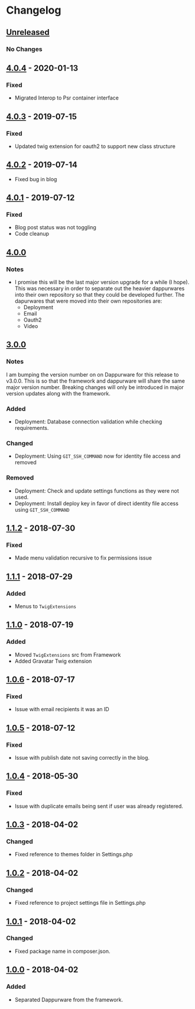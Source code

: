 # Changelog

## [Unreleased]
### No Changes

## [4.0.4] - 2020-01-13
### Fixed
- Migrated Interop to Psr container interface

## [4.0.3] - 2019-07-15
### Fixed
- Updated twig extension for oauth2 to support new class structure

## [4.0.2] - 2019-07-14
- Fixed bug in blog

## [4.0.1] - 2019-07-12
### Fixed
- Blog post status was not toggling
- Code cleanup

## [4.0.0]
### Notes
- I promise this will be the last major version upgrade for a while (I hope).  This was necessary in order to separate out the heavier dappurwares into their own repository so that they could be developed further.  The dapurwares that were moved into their own repositories are:
	- Deployment
	- Email
	- Oauth2
	- Video

## [3.0.0]
### Notes
I am bumping the version number on on Dappurware for this release to v3.0.0.  This is so that the framework and dappurware will share the same major version number.  Breaking changes will only be introduced in major version updates along with the framework.

### Added
- Deployment: Database connection validation while checking requirements.

### Changed
- Deployment: Using `GIT_SSH_COMMAND` now for identity file access and removed

### Removed
- Deployment: Check and update settings functions as they were not used.
- Deployment: Install deploy key in favor of direct identity file access using `GIT_SSH_COMMAND`

## [1.1.2] - 2018-07-30
### Fixed
- Made menu validation recursive to fix permissions issue

## [1.1.1] - 2018-07-29
### Added
- Menus to `TwigExtensions`

## [1.1.0] - 2018-07-19
### Added
- Moved `TwigExtensions` src from Framework
- Added Gravatar Twig extension

## [1.0.6] - 2018-07-17
### Fixed
- Issue with email recipients it was an ID

## [1.0.5] - 2018-07-12
### Fixed
- Issue with publish date not saving correctly in the blog.

## [1.0.4] - 2018-05-30
### Fixed
- Issue with duplicate emails being sent if user was already registered.

## [1.0.3] - 2018-04-02
### Changed
- Fixed reference to themes folder in Settings.php

## [1.0.2] - 2018-04-02
### Changed
- Fixed reference to project settings file in Settings.php

## [1.0.1] - 2018-04-02
### Changed
- Fixed package name in composer.json.

## [1.0.0] - 2018-04-02
### Added
- Separated Dappurware from the framework.


[Unreleased]: https://github.com/dappur/dappurware/compare/v4.0.4...HEAD
[4.0.4]: https://github.com/dappur/dappurware/compare/v4.0.3...v4.0.4
[4.0.3]: https://github.com/dappur/dappurware/compare/v4.0.2...v4.0.3
[4.0.2]: https://github.com/dappur/dappurware/compare/v4.0.1...v4.0.2
[4.0.1]: https://github.com/dappur/dappurware/compare/v4.0.0...v4.0.1
[4.0.0]: https://github.com/dappur/dappurware/compare/v3.0.0...v4.0.0
[3.0.0]: https://github.com/dappur/dappurware/compare/v1.1.2...v3.0.0
[1.1.2]: https://github.com/dappur/dappurware/compare/v1.1.1...v1.1.2
[1.1.1]: https://github.com/dappur/dappurware/compare/v1.1.0...v1.1.1
[1.1.0]: https://github.com/dappur/dappurware/compare/v1.0.6...v1.1.0
[1.0.6]: https://github.com/dappur/dappurware/compare/v1.0.5...v1.0.6
[1.0.5]: https://github.com/dappur/dappurware/compare/v1.0.4...v1.0.5
[1.0.4]: https://github.com/dappur/dappurware/compare/v1.0.3...v1.0.4
[1.0.3]: https://github.com/dappur/dappurware/compare/v1.0.2...v1.0.3
[1.0.2]: https://github.com/dappur/dappurware/compare/v1.0.1...v1.0.2
[1.0.1]: https://github.com/dappur/dappurware/compare/v1.0.0...v1.0.1
[1.0.0]: https://github.com/dappur/dappurware/releases/tag/v1.0.0
